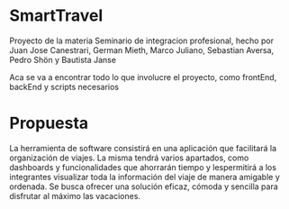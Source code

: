 # SmartTravel
Proyecto de la materia Seminario de integracion profesional, hecho por Juan Jose Canestrari, German Mieth, Marco Juliano, Sebastian Aversa, Pedro Shön y Bautista Janse

Aca se va a encontrar todo lo que involucre el proyecto, como frontEnd, backEnd y scripts necesarios 

# Propuesta
La herramienta de software consistirá en una aplicación que facilitará la organización de viajes. 
La misma tendrá varios apartados, como dashboards y  funcionalidades que ahorrarán tiempo y lespermitirá a los integrantes visualizar toda la información del viaje de manera amigable y ordenada. 
Se busca ofrecer una solución eficaz, cómoda y sencilla para disfrutar al máximo las vacaciones.
